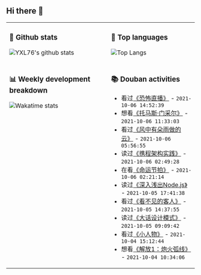## Hi there 👋

<table>
<tr>
<td valign="top" width="54%">

### 🔭 Github stats

![YXL76's github stats](https://github-readme-stats.yxl76.vercel.app/api?username=YXL76&count_private=true&show_icons=true&include_all_commits=true&theme=prussian&line_height=28&disable_animations=true)

</td>

<td valign="top" width="46%">

### 🌱 Top languages

![Top Langs](https://github-readme-stats.yxl76.vercel.app/api/top-langs/?username=YXL76&layout=compact&theme=prussian&langs_count=8&hide=HTML,CSS,SCSS)

</td>
</tr>
<tr>
<td valign="top" width="54%">

### 📊 Weekly development breakdown

![Wakatime stats](https://github-readme-stats.yxl76.vercel.app/api/wakatime?username=YXL76&layout=compact&theme=prussian)


</td>
<td valign="top" width="46%">

### 📚 Douban activities

- 看过[《恐怖直播》](http://movie.douban.com/subject/21360417/) - `2021-10-06 14:52:39`
- 想看[《托马斯·门采尔》](http://movie.douban.com/subject/5147300/) - `2021-10-06 11:33:03`
- 看过[《风中有朵雨做的云》](http://movie.douban.com/subject/26728669/) - `2021-10-06 05:56:55`
- 读过[《携程架构实践》](https://book.douban.com/subject/35030121/) - `2021-10-06 02:49:28`
- 在看[《命运节拍》](http://movie.douban.com/subject/35417875/) - `2021-10-06 02:21:14`
- 读过[《深入浅出Node.js》](https://book.douban.com/subject/25768396/) - `2021-10-05 17:41:38`
- 看过[《看不见的客人》](http://movie.douban.com/subject/26580232/) - `2021-10-05 14:37:55`
- 读过[《大话设计模式》](https://book.douban.com/subject/2334288/) - `2021-10-05 09:09:42`
- 看过[《小人物》](http://movie.douban.com/subject/34865507/) - `2021-10-04 15:12:44`
- 想看[《解放1：炮火弧线》](http://movie.douban.com/subject/35480129/) - `2021-10-04 10:34:06`

</td>
</tr>
</table>

<!--
**YXL76/YXL76** is a ✨ _special_ ✨ repository because its `README.md` (this file) appears on your GitHub profile.

Here are some ideas to get you started:

- 🔭 I’m currently working on ...
- 🌱 I’m currently learning ...
- 👯 I’m looking to collaborate on ...
- 🤔 I’m looking for help with ...
- 💬 Ask me about ...
- 📫 How to reach me: ...
- 😄 Pronouns: ...
- ⚡ Fun fact: ...
-->
